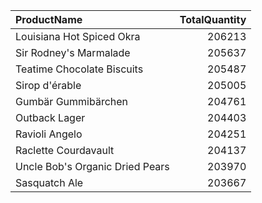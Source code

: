 | ProductName                     |   TotalQuantity |
|:--------------------------------|----------------:|
| Louisiana Hot Spiced Okra       |          206213 |
| Sir Rodney's Marmalade          |          205637 |
| Teatime Chocolate Biscuits      |          205487 |
| Sirop d'érable                  |          205005 |
| Gumbär Gummibärchen             |          204761 |
| Outback Lager                   |          204403 |
| Ravioli Angelo                  |          204251 |
| Raclette Courdavault            |          204137 |
| Uncle Bob's Organic Dried Pears |          203970 |
| Sasquatch Ale                   |          203667 |